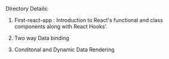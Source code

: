 DIrectory Details:

1. First-react-app : Introduction to React's functional and class components along with React Hooks'.

2. Two way Data binding

3. Conditonal and Dynamic Data Rendering